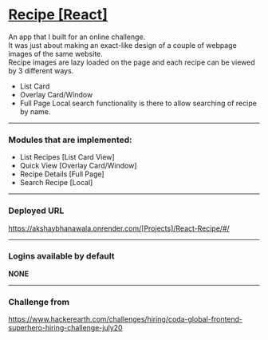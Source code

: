 # [Recipe [React]](https://akshaybhanawala.onrender.com/[Projects]/React-Recipe/#/)
An app that I built for an online challenge. \
It was just about making an exact-like design of a couple of webpage images of the same website. \
Recipe images are lazy loaded on the page and each recipe can be viewed by 3 different ways.
 - List Card
 - Overlay Card/Window
 - Full Page
Local search functionality is there to allow searching of recipe by name.

---

### Modules that are implemented:
 - List Recipes [List Card View]
 - Quick View [Overlay Card/Window]
 - Recipe Details [Full Page]
 - Search Recipe [Local]

---

### Deployed URL
https://akshaybhanawala.onrender.com/[Projects]/React-Recipe/#/

---

### Logins available by default
**NONE**

---

### Challenge from
https://www.hackerearth.com/challenges/hiring/coda-global-frontend-superhero-hiring-challenge-july20
